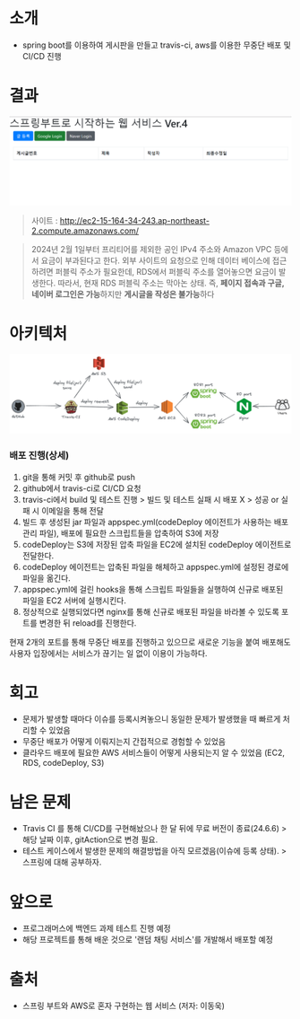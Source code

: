 # 소개

- spring boot를 이용하여 게시판을 만들고 travis-ci, aws를 이용한 무중단 배포 및 CI/CD 진행

# 결과

![resultImg](gitHubImgFiles%2FresultImg5.png)

> 사이트 : http://ec2-15-164-34-243.ap-northeast-2.compute.amazonaws.com/

> 2024년 2월 1일부터 프리티어를 제외한 공인 IPv4 주소와 Amazon VPC 등에서 요금이 부과된다고 한다.
외부 사이트의 요청으로 인해 데이터 베이스에 접근하려면 퍼블릭 주소가 필요한데, RDS에서 퍼블릭 주소를 열어놓으면 요금이 발생한다. 
따라서, 현재 RDS 퍼블릭 주소는 막아논 상태. 즉, **페이지 접속과 구글, 네이버 로그인은 가능**하지만 **게시글을 작성은 불가능**하다

# 아키텍처

![img.png](gitHubImgFiles/project_architecture1.png)

### 배포 진행(상세)

1. git을 통해 커밋 후 github로 push
2. github에서 travis-ci로 CI/CD 요청
3. travis-ci에서 build 및 테스트 진행 > 빌드 및 테스트 실패 시 배포 X > 성공 or 실패 시 이메일을 통해 전달
4. 빌드 후 생성된 jar 파일과 appspec.yml(codeDeploy 에이전트가 사용하는 배포 관리 파일), 배포에 필요한 스크립트들을 압축하여 S3에 저장
5. codeDeploy는 S3에 저장된 압축 파일을 EC2에 설치된 codeDeploy 에이전트로 전달한다.
6. codeDeploy 에이전트는 압축된 파일을 해체하고 appspec.yml에 설정된 경로에 파일을 옮긴다.
7. appspec.yml에 걸린 hooks을 통해 스크립트 파일들을 실행하여 신규로 배포된 파일을 EC2 서버에 실행시킨다.
8. 정상적으로 실행되었다면 nginx를 통해 신규로 배포된 파일을 바라볼 수 있도록 포트를 변경한 뒤 reload를 진행한다.

현재 2개의 포트를 통해 무중단 배포를 진행하고 있으므로 새로운 기능을 붙여 배포해도 사용자 입장에서는 서비스가 끊기는 일 없이 이용이 가능하다.

# 회고

- 문제가 발생할 때마다 이슈를 등록시켜놓으니 동일한 문제가 발생했을 때 빠르게 처리할 수 있었음
- 무중단 배포가 어떻게 이뤄지는지 간접적으로 경험할 수 있었음
- 클라우드 배포에 필요한 AWS 서비스들이 어떻게 사용되는지 알 수 있었음 (EC2, RDS, codeDeploy, S3)

# 남은 문제

- Travis CI 를 통해 CI/CD를 구현해놨으나 한 달 뒤에 무료 버전이 종료(24.6.6) > 해당 날짜 이후, gitAction으로 변경 필요.
- 테스트 케이스에서 발생한 문제의 해결방법을 아직 모르겠음(이슈에 등록 상태). > 스프링에 대해 공부하자.

# 앞으로

- 프로그래머스에 백엔드 과제 테스트 진행 예정
- 해당 프로젝트를 통해 배운 것으로 '랜덤 채팅 서비스'를 개발해서 배포할 예정

# 출처

- 스프링 부트와 AWS로 혼자 구현하는 웹 서비스 (저자: 이동욱)
